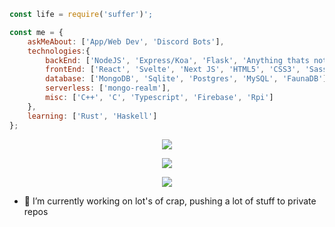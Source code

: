 ```javascript
const life = require('suffer')';

const me = {
    askMeAbout: ['App/Web Dev', 'Discord Bots'],
    technologies:{
        backEnd: ['NodeJS', 'Express/Koa', 'Flask', 'Anything thats not a sloth'],
        frontEnd: ['React', 'Svelte', 'Next JS', 'HTML5', 'CSS3', 'Sass', 'Tailwind'],
        database: ['MongoDB', 'Sqlite', 'Postgres', 'MySQL', 'FaunaDB'],
        serverless: ['mongo-realm'],
        misc: ['C++', 'C', 'Typescript', 'Firebase', 'Rpi']
    },
    learning: ['Rust', 'Haskell']
};
```

<p align="center">
  <img src="https://github-readme-stats.vercel.app/api?username=Green-Thanos&&show_icons=true&theme=tokyonight&line_height=27&v=5" /> 
</p>
<p align="center">
  <img src="https://github-readme-stats.vercel.app/api/wakatime?username=IdleMonster&theme=tokyonight" />
<p align="center">
  <img src="https://github-readme-stats.vercel.app/api/top-langs/?username=Green-Thanos&layout=compact&theme=tokyonight" />
</p>

- 🔭 I’m currently working on lot's of crap, pushing a lot of stuff to private repos

<!--
**Green-Thanos/Green-Thanos** is a ✨ _special_ ✨ repository because its `README.md` (this file) appears on your GitHub profile.

Here are some ideas to get you started:

- 🔭 I’m currently working on ...
- 🌱 I’m currently learning ...
- 👯 I’m looking to collaborate on ...
- 🤔 I’m looking for help with ...
- 💬 Ask me about ...
- 📫 How to reach me: ...
- 😄 Pronouns: ...
- ⚡ Fun fact: ...
-->
